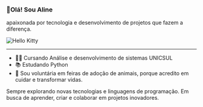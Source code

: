 ### 🌸Olá! Sou Aline

apaixonada por tecnologia e desenvolvimento de projetos que fazem a diferença.


![Hello Kitty](https://i.imgur.com/7JmyAil.gif)

----

* 👩‍💻 Cursando Análise e desenvolvimento de sistemas UNICSUL
* 📚 Estudando Python
* 🐾 Sou voluntária em feiras de adoção de animais, porque acredito em cuidar e transformar vidas.


Sempre explorando novas tecnologias e linguagens de programação.
Em busca de aprender, criar e colaborar em projetos inovadores.

